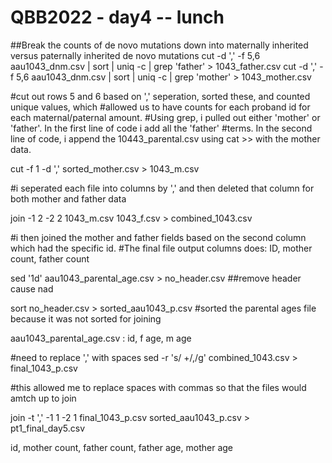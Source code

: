 # QBB2022 - day4 -- lunch
##Break the counts of de novo mutations down into maternally inherited versus paternally inherited de novo mutations 
cut -d ',' -f 5,6  aau1043_dnm.csv | sort | uniq -c | grep 'father' > 1043_father.csv
cut -d ',' -f 5,6  aau1043_dnm.csv | sort | uniq -c | grep 'mother' > 1043_mother.csv

#cut out rows 5 and 6 based on ',' seperation, sorted these, and counted unique values, which 
#allowed us to have counts for each proband id for each maternal/paternal amount.
#Using grep, i pulled out either 'mother' or 'father'. In the first line of code i add all the 'father' 
#terms. In the second line of code, i append the 10443_parental.csv using cat >> with the mother data.

cut -f 1 -d ',' sorted_mother.csv > 1043_m.csv

#i seperated each file into columns by ',' and then deleted that column for both mother and father data

join -1 2 -2 2 1043_m.csv 1043_f.csv > combined_1043.csv 

#i then joined the mother and father fields based on the second column which had the specific id.
#The final file output columns does: ID, mother count, father count

sed '1d' aau1043_parental_age.csv > no_header.csv
##remove header cause nad

sort no_header.csv > sorted_aau1043_p.csv
#sorted the parental ages file because it was not sorted for joining

aau1043_parental_age.csv : id, f age, m age

#need to replace ',' with spaces
sed -r 's/ +/,/g' combined_1043.csv > final_1043_p.csv 

#this allowed me to replace spaces with commas so that the files would amtch up to join

join -t ',' -1 1 -2 1 final_1043_p.csv sorted_aau1043_p.csv > pt1_final_day5.csv

id, mother count, father count, father age, mother age 